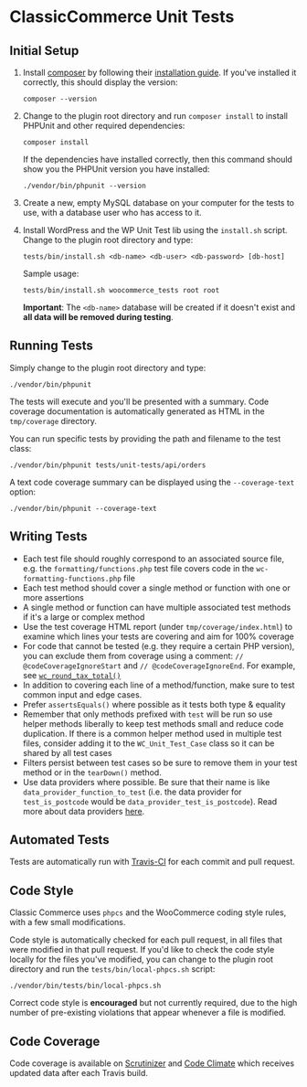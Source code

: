 # ClassicCommerce Unit Tests

## Initial Setup

1. Install [composer](https://getcomposer.org/) by following their [installation guide](https://getcomposer.org/download/). If you've installed it correctly, this should display the version:

    ```
    composer --version
    ```

2. Change to the plugin root directory and run `composer install` to install PHPUnit and other required dependencies:

    ```
    composer install
    ```

    If the dependencies have installed correctly, then this command should show you the PHPUnit version you have installed:

    ```
    ./vendor/bin/phpunit --version
    ```

3. Create a new, empty MySQL database on your computer for the tests to use, with a database user who has access to it.

4. Install WordPress and the WP Unit Test lib using the `install.sh` script. Change to the plugin root directory and type:

    ```
    tests/bin/install.sh <db-name> <db-user> <db-password> [db-host]
    ```

    Sample usage:

    ```
    tests/bin/install.sh woocommerce_tests root root
    ```

    **Important**: The `<db-name>` database will be created if it doesn't exist and **all data will be removed during testing**.

## Running Tests

Simply change to the plugin root directory and type:

```
./vendor/bin/phpunit
```

The tests will execute and you'll be presented with a summary. Code coverage documentation is automatically generated as HTML in the `tmp/coverage` directory.

You can run specific tests by providing the path and filename to the test class:

```
./vendor/bin/phpunit tests/unit-tests/api/orders
```

A text code coverage summary can be displayed using the `--coverage-text` option:

```
./vendor/bin/phpunit --coverage-text
```

## Writing Tests

* Each test file should roughly correspond to an associated source file, e.g. the `formatting/functions.php` test file covers code in the `wc-formatting-functions.php` file
* Each test method should cover a single method or function with one or more assertions
* A single method or function can have multiple associated test methods if it's a large or complex method
* Use the test coverage HTML report (under `tmp/coverage/index.html`) to examine which lines your tests are covering and aim for 100% coverage
* For code that cannot be tested (e.g. they require a certain PHP version), you can exclude them from coverage using a comment: `// @codeCoverageIgnoreStart` and `// @codeCoverageIgnoreEnd`. For example, see [`wc_round_tax_total()`](https://github.com/woocommerce/woocommerce/blob/35f83867736713955fa2c4f463a024578bb88795/includes/wc-formatting-functions.php#L208-L219)
* In addition to covering each line of a method/function, make sure to test common input and edge cases.
* Prefer `assertsEquals()` where possible as it tests both type & equality
* Remember that only methods prefixed with `test` will be run so use helper methods liberally to keep test methods small and reduce code duplication. If there is a common helper method used in multiple test files, consider adding it to the `WC_Unit_Test_Case` class so it can be shared by all test cases
* Filters persist between test cases so be sure to remove them in your test method or in the `tearDown()` method.
* Use data providers where possible. Be sure that their name is like `data_provider_function_to_test` (i.e. the data provider for `test_is_postcode` would be `data_provider_test_is_postcode`). Read more about data providers [here](https://phpunit.de/manual/current/en/writing-tests-for-phpunit.html#writing-tests-for-phpunit.data-providers).

## Automated Tests

Tests are automatically run with [Travis-CI](https://travis-ci.org/woocommerce/woocommerce) for each commit and pull request.

## Code Style

Classic Commerce uses `phpcs` and the WooCommerce coding style rules, with a few small modifications.

Code style is automatically checked for each pull request, in all files that were modified in that pull request.  If you'd like to check the code style locally for the files you've modified, you can change to the plugin root directory and run the `tests/bin/local-phpcs.sh` script:

```
./vendor/bin/tests/bin/local-phpcs.sh
```

Correct code style is **encouraged** but not currently required, due to the high number of pre-existing violations that appear whenever a file is modified.

## Code Coverage

Code coverage is available on [Scrutinizer](https://scrutinizer-ci.com/g/woocommerce/woocommerce/) and [Code Climate](https://codeclimate.com/github/woocommerce/woocommerce) which receives updated data after each Travis build.
